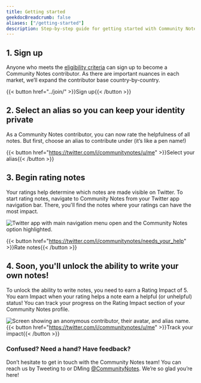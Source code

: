 ```yaml
---
title: Getting started
geekdocBreadcrumb: false
aliases: ["/getting-started"]
description: Step-by-step guide for getting started with Community Notes on Twitter.
---
```


## 1. Sign up

Anyone who meets the [eligibility criteria](../join/) can sign up to become a Community Notes contributor. As there are important nuances in each market, we’ll expand the contributor base country-by-country.

{{< button href="../join/" >}}Sign up{{< /button >}}

## 2. Select an alias so you can keep your identity private

As a Community Notes contributor, you can now rate the helpfulness of all notes. But first, choose an alias to contribute under (it’s like a pen name!)

{{< button href="https://twitter.com/i/communitynotes/u/me" >}}Select your alias{{< /button >}}

## 3. Begin rating notes

Your ratings help determine which notes are made visible on Twitter. To start rating notes, navigate to Community Notes from your Twitter app navigation bar. There, you'll find the notes where your ratings can have the most impact.

![Twitter app with main navigation menu open and the Community Notes option highlighted.](../images/navigate-to-home.png)

{{< button href="https://twitter.com/i/communitynotes/needs_your_help" >}}Rate notes{{< /button >}}

## 4. Soon, you'll unlock the ability to write your own notes!

To unlock the ability to write notes, you need to earn a Rating Impact of 5. You earn Impact when your rating helps a note earn a helpful (or unhelpful) status! You can track your progress on the Rating Impact section of your Community Notes profile.

![Screen showing an anonymous contributor, their avatar, and alias name.](../images/rating-impact-welcome.png)
{{< button href="https://twitter.com/i/communitynotes/u/me" >}}Track your impact{{< /button >}}

### Confused? Need a hand? Have feedback?
Don’t hesitate to get in touch with the Community Notes team! You can reach us by Tweeting to or DMing
[@CommunityNotes](https://twitter.com/communitynotes). We’re so glad you’re here!
